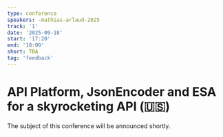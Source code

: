 ```yaml
---
type: conference
speakers: -mathias-arlaud-2025
track: '1'
date: '2025-09-18'
start: '17:20'
end: '18:00'
short: TBA 
tag: 'feedback'
---
```


# API Platform, JsonEncoder and ESA for a skyrocketing API (🇺🇸)

The subject of this conference will be announced shortly.
